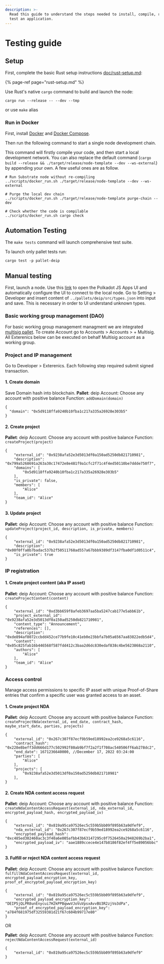 ```yaml
---
description: >-
  Read this guide to understand the steps needed to install, compile, run, and
  test an application.
---
```


# Testing guide

## Setup

First, complete the basic Rust setup instructions [doc/rust-setup.md](https://github.com/DEIPworld/deip-polkadot/blob/main/doc/rust-setup.md):

{% page-ref page="rust-setup.md" %}

Use Rust's native `cargo` command to build and launch the node:

```text
cargo run --release -- --dev --tmp
```

or use `make` alias

### Run in Docker

First, install [Docker](https://docs.docker.com/get-docker/) and [Docker Compose](https://docs.docker.com/compose/install/).

Then run the following command to start a single node development chain.

This command will firstly compile your code, and then start a local development network. You can also replace the default command \(`cargo build --release && ./target/release/node-template --dev --ws-external`\) by appending your own. A few useful ones are as follow.

```text
# Run Substrate node without re-compiling
../scripts/docker_run.sh ./target/release/node-template --dev --ws-external

# Purge the local dev chain
../scripts/docker_run.sh ./target/release/node-template purge-chain --dev

# Check whether the code is compilable
../scripts/docker_run.sh cargo check
```

## Automation Testing

The `make tests` command will launch comprehensive test suite.

To launch only pallet tests run:

```text
cargo test -p pallet-deip
```

## Manual testing

First, launch a node. Use this [link](https://polkadot.js.org/apps/#/extrinsics?rpc=ws://127.0.0.1:9944) to open the Polkadot JS Apps UI and automatically configure the UI to connect to the local node. Go to Setting &gt; Developer and insert content of `../pallets/deip/src/types.json` into input and save. This is necessary in order to UI understand unknown types.

### Basic working group management \(DAO\)

For basic working group management managment we are integrated [multisig pallet](https://docs.rs/pallet-multisig/3.0.0/pallet_multisig/). To create Account go to Accounts &gt; Accounts &gt; + Multisig. All Exterenics below can be executed on behalf Multisig account as a working group.

### Project and IP management

Go to Developer &gt; Exterenics. Each following step required submit signed transaction.

#### 1. Create domain

Save Domain hash into blockchain. **Pallet**: deip Account: Choose any account with positive balance Function: `addDomain(domain)`

```text
{
  "domain": "0x5d9118ffa9240b10fba1c217a335a26928e303b5"
}
```

#### 2. Create project

**Pallet**: deip Account: Choose any account with positive balance Function: `createProject(project)`

```text
{
    "external_id": "0x9238afa52e3d5013df0a150ad5250db821710981",
    "description": "0x799a5268691a263a30c17472e8e481f9a1cfc2f71c4f4ed50110be7ddde750f7",
    "domains": [
        "0x5d9118ffa9240b10fba1c217a335a26928e303b5"
    ],
    "is_private": false,
    "members": [
        "Alice"
    ],
    "team_id": "Alice"
}
```

#### 3. Update project

**Pallet**: deip Account: Choose any account with positive balance Function: `updateProject(project_id, description, is_private, members)`

```text
{
    "external_id": "0x9238afa52e3d5013df0a150ad5250db821710981",
    "description": "0x00f0ffa8b7badac537b2f50511768ad557a67bbb9389df3147fba0df1d0511c4",
    "is_private": true
}
```

### IP registration

#### 1. Create project content \(aka IP asset\)

**Pallet**: deip Account: Choose any account with positive balance Function: `createProjectContent(content)`

```text
{
    "external_id": "0xd3bb659f8afeb3697aa5ba5247cab177e5abb61b",
    "project_external_id": "0x9238afa52e3d5013df0a150ad5250db821710981",
    "content_type": "Announcement",
    "references": [],
    "description": "0xde894af8072ccbdd452ce77b9fe10c41eb0e23bbfa7b05a6567aa83822edb5d4",
    "content": "0x05c825fab16b446568f587fdd412c3baa2d6dc830edaf838c4be5623868a2110",
    "authors": [
        "Alice"
    ],
    "team_id": "Alice"
}
```

### Access control

Manage access permissions to specific IP asset with unique Proof-of-Share entries that confirm a specific user was granted access to an asset.

#### 1. Create project NDA

**Pallet**: deip Account: Choose any account with positive balance Function: `createProjectNda(external_id, end_date, contract_hash, maybe_start_date, parties, projects)`

```text
{
    "external_id": "0x267c307f87ecf9b59ed18992ea2ce9268a5c6116",
    "contract_hash": "0x228e8beff3dd666d177c502992f80ab9bf7f2a2f1f708ac540506ff6ab278dc2",
    "end_date": 1671236640000, //December 17, 2022 03:24:00
    "parties": [
        "Alice"
    ],
    "projects": [
        "0x9238afa52e3d5013df0a150ad5250db821710981"
    ],
}
```

#### 2. Create NDA content access request

**Pallet**: deip Account: Choose any account with positive balance Function: `createNdaContentAccessRequest(external_id, nda_external_id, encrypted_payload_hash, encrypted_payload_iv)`

```text
{
    "external_id": "0x819a95ca97526ec5c559b5bb09f895b63a9dfef9",
	"nda_external_id": "0x267c307f87ecf9b59ed18992ea2ce9268a5c6116",
    "encrypted_payload_hash": "0xc485ed302460ac3c3f40a6e005afbb43b63147295c0f7526450a2948269b2ba1",
    "encrypted_payload_iv": "aae1889ccece4e147b8186f82ef4ff5e89056bbc"
}
```

#### 3. Fulfill or reject NDA content access request

**Pallet**: deip Account: Choose any account with positive balance Function: `fulfillNdaContentAccessRequest(external_id, encrypted_payload_encryption_key, proof_of_encrypted_payload_encryption_key)`

```text
{
    "external_id": "0x819a95ca97526ec5c559b5bb09f895b63a9dfef9",
    "encrypted_payload_encryption_key": "DEIP5jQLPR8unEnycui7H2kPPBqwwVJoVuVpsxAvvBU3R2zjVo3dPa",
    "proof_of_encrypted_payload_encryption_key": "a784f681975df32559381d21f67c604b99717e80"
}
```

OR

**Pallet**: deip Account: Choose any account with positive balance Function: `rejectNdaContentAccessRequest(external_id)`

```text
{
    "external_id": "0x819a95ca97526ec5c559b5bb09f895b63a9dfef9"
}
```

